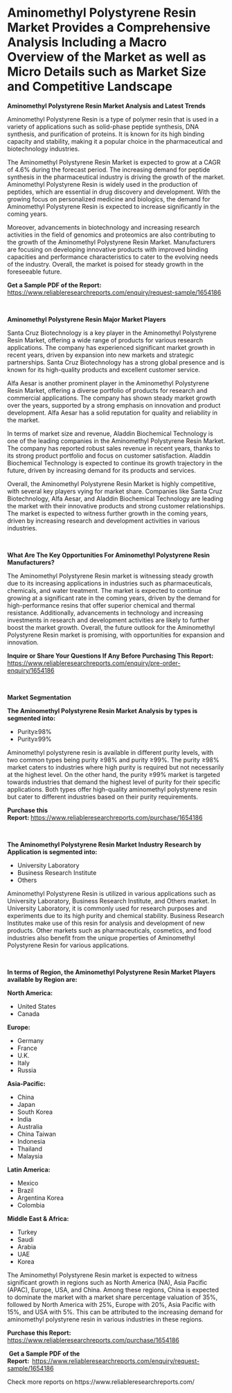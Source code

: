 <p><h1>Aminomethyl Polystyrene Resin Market Provides a Comprehensive Analysis Including a Macro Overview of the Market as well as Micro Details such as Market Size and Competitive Landscape</h1></p><p><strong>Aminomethyl Polystyrene Resin Market Analysis and Latest Trends</strong></p>
<p><p>Aminomethyl Polystyrene Resin is a type of polymer resin that is used in a variety of applications such as solid-phase peptide synthesis, DNA synthesis, and purification of proteins. It is known for its high binding capacity and stability, making it a popular choice in the pharmaceutical and biotechnology industries.</p><p>The Aminomethyl Polystyrene Resin Market is expected to grow at a CAGR of 4.6% during the forecast period. The increasing demand for peptide synthesis in the pharmaceutical industry is driving the growth of the market. Aminomethyl Polystyrene Resin is widely used in the production of peptides, which are essential in drug discovery and development. With the growing focus on personalized medicine and biologics, the demand for Aminomethyl Polystyrene Resin is expected to increase significantly in the coming years.</p><p>Moreover, advancements in biotechnology and increasing research activities in the field of genomics and proteomics are also contributing to the growth of the Aminomethyl Polystyrene Resin Market. Manufacturers are focusing on developing innovative products with improved binding capacities and performance characteristics to cater to the evolving needs of the industry. Overall, the market is poised for steady growth in the foreseeable future.</p></p>
<p><strong>Get a Sample PDF of the Report:&nbsp;</strong> <a href="https://www.reliableresearchreports.com/enquiry/request-sample/1654186">https://www.reliableresearchreports.com/enquiry/request-sample/1654186</a></p>
<p>&nbsp;</p>
<p><strong>Aminomethyl Polystyrene Resin Major Market Players</strong></p>
<p><p>Santa Cruz Biotechnology is a key player in the Aminomethyl Polystyrene Resin Market, offering a wide range of products for various research applications. The company has experienced significant market growth in recent years, driven by expansion into new markets and strategic partnerships. Santa Cruz Biotechnology has a strong global presence and is known for its high-quality products and excellent customer service.</p><p>Alfa Aesar is another prominent player in the Aminomethyl Polystyrene Resin Market, offering a diverse portfolio of products for research and commercial applications. The company has shown steady market growth over the years, supported by a strong emphasis on innovation and product development. Alfa Aesar has a solid reputation for quality and reliability in the market.</p><p>In terms of market size and revenue, Aladdin Biochemical Technology is one of the leading companies in the Aminomethyl Polystyrene Resin Market. The company has reported robust sales revenue in recent years, thanks to its strong product portfolio and focus on customer satisfaction. Aladdin Biochemical Technology is expected to continue its growth trajectory in the future, driven by increasing demand for its products and services.</p><p>Overall, the Aminomethyl Polystyrene Resin Market is highly competitive, with several key players vying for market share. Companies like Santa Cruz Biotechnology, Alfa Aesar, and Aladdin Biochemical Technology are leading the market with their innovative products and strong customer relationships. The market is expected to witness further growth in the coming years, driven by increasing research and development activities in various industries.</p></p>
<p>&nbsp;</p>
<p><strong>What Are The Key Opportunities For Aminomethyl Polystyrene Resin Manufacturers?</strong></p>
<p><p>The Aminomethyl Polystyrene Resin market is witnessing steady growth due to its increasing applications in industries such as pharmaceuticals, chemicals, and water treatment. The market is expected to continue growing at a significant rate in the coming years, driven by the demand for high-performance resins that offer superior chemical and thermal resistance. Additionally, advancements in technology and increasing investments in research and development activities are likely to further boost the market growth. Overall, the future outlook for the Aminomethyl Polystyrene Resin market is promising, with opportunities for expansion and innovation.</p></p>
<p><strong>Inquire or Share Your Questions If Any Before Purchasing This Report:</strong> <a href="https://www.reliableresearchreports.com/enquiry/pre-order-enquiry/1654186">https://www.reliableresearchreports.com/enquiry/pre-order-enquiry/1654186</a></p>
<p>&nbsp;</p>
<p><strong>Market Segmentation</strong></p>
<p><strong>The Aminomethyl Polystyrene Resin Market Analysis by types is segmented into:</strong></p>
<p><ul><li>Purity≥98%</li><li>Purity≥99%</li></ul></p>
<p><p>Aminomethyl polystyrene resin is available in different purity levels, with two common types being purity ≥98% and purity ≥99%. The purity ≥98% market caters to industries where high purity is required but not necessarily at the highest level. On the other hand, the purity ≥99% market is targeted towards industries that demand the highest level of purity for their specific applications. Both types offer high-quality aminomethyl polystyrene resin but cater to different industries based on their purity requirements.</p></p>
<p><strong>Purchase this Report:&nbsp;</strong><a href="https://www.reliableresearchreports.com/purchase/1654186">https://www.reliableresearchreports.com/purchase/1654186</a></p>
<p>&nbsp;</p>
<p><strong>The Aminomethyl Polystyrene Resin Market Industry Research by Application is segmented into:</strong></p>
<p><ul><li>University Laboratory</li><li>Business Research Institute</li><li>Others</li></ul></p>
<p><p>Aminomethyl Polystyrene Resin is utilized in various applications such as University Laboratory, Business Research Institute, and Others market. In University Laboratory, it is commonly used for research purposes and experiments due to its high purity and chemical stability. Business Research Institutes make use of this resin for analysis and development of new products. Other markets such as pharmaceuticals, cosmetics, and food industries also benefit from the unique properties of Aminomethyl Polystyrene Resin for various applications.</p></p>
<p>&nbsp;</p>
<p><strong>In terms of Region, the Aminomethyl Polystyrene Resin Market Players available by Region are:</strong></p>
<p>
    <p> <strong> North America: </strong>
        <ul>
            <li>United States</li>
            <li>Canada</li>
        </ul>
        </p> 
    <p> <strong> Europe: </strong>
        <ul>
            <li>Germany</li>
            <li>France</li>
            <li>U.K.</li>
            <li>Italy</li>
            <li>Russia</li>
        </ul>
        </p> 
    <p> <strong> Asia-Pacific: </strong>
        <ul>
            <li>China</li>
            <li>Japan</li>
            <li>South Korea</li>
            <li>India</li>
            <li>Australia</li>
            <li>China Taiwan</li>
            <li>Indonesia</li>
            <li>Thailand</li>
            <li>Malaysia</li>
        </ul>
        </p> 
    <p> <strong> Latin America: </strong>
        <ul>
            <li>Mexico</li>
            <li>Brazil</li>
            <li>Argentina Korea</li>
            <li>Colombia</li>
        </ul>
        </p> 
    <p> <strong> Middle East & Africa: </strong>
        <ul>
            <li>Turkey</li>
            <li>Saudi</li>
            <li>Arabia</li>
            <li>UAE</li>
            <li>Korea</li>
        </ul>
    </p>
    </p>
<p><p>The Aminomethyl Polystyrene Resin market is expected to witness significant growth in regions such as North America (NA), Asia Pacific (APAC), Europe, USA, and China. Among these regions, China is expected to dominate the market with a market share percentage valuation of 35%, followed by North America with 25%, Europe with 20%, Asia Pacific with 15%, and USA with 5%. This can be attributed to the increasing demand for aminomethyl polystyrene resin in various industries in these regions.</p></p>
<p><strong>Purchase this Report: </strong><a href="https://www.reliableresearchreports.com/purchase/1654186">https://www.reliableresearchreports.com/purchase/1654186</a></p>
<p>&nbsp;<strong>Get a Sample PDF of the Report:&nbsp;&nbsp;</strong><a href="https://www.reliableresearchreports.com/enquiry/request-sample/1654186">https://www.reliableresearchreports.com/enquiry/request-sample/1654186</a></p>
<p><strong></strong></p>
<p>Check more reports on https://www.reliableresearchreports.com/</p>